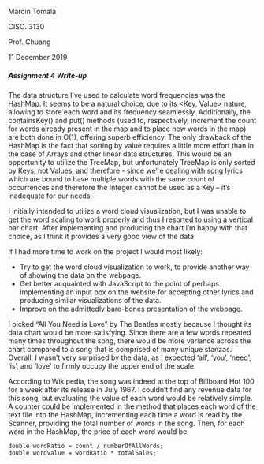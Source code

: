 Marcin Tomala

CISC. 3130

Prof. Chuang

11 December 2019

##### Assignment 4 Write-up

The data structure I’ve used to calculate word frequencies was the HashMap. It seems to be a natural choice, 
due to its <Key, Value> nature, allowing to store each word and its frequency seamlessly. Additionally, 
the containsKey() and put() methods (used to, respectively, increment the count for words already present in 
the map and to place new words in the map) are both done in O(1), offering superb efficiency. The only drawback 
of the HashMap is the fact that sorting by value requires a little more effort than in the case of Arrays and 
other linear data structures. This would be an opportunity to utilize the TreeMap, but unfortunately TreeMap is 
only sorted by Keys, not Values, and therefore - since we’re dealing with song lyrics which are bound to have 
multiple words with the same count of occurrences and therefore the Integer cannot be used as a Key – it’s inadequate for our needs.

I initially intended to utilize a word cloud visualization, but I was unable to get the word scaling to work 
properly and thus I resorted to using a vertical bar chart. After implementing and producing the chart 
I’m happy with that choice, as I think it provides a very good view of the data.

If I had more time to work on the project I would most likely:
-	Try to get the word cloud visualization to work, to provide another way of showing the data on the webpage.
-	Get better acquainted with JavaScript to the point of perhaps implementing an input box on the website for accepting other lyrics and producing similar visualizations of the data.
-	Improve on the admittedly bare-bones presentation of the webpage.

I picked “All You Need is Love” by The Beatles mostly because I thought its data chart would be more satisfying. Since there are a few words repeated many times throughout the song, there would be more variance across the chart compared to a song that is comprised of many unique stanzas. Overall, I wasn’t very surprised by the data, as I expected ‘all’, ‘you’, ‘need’, ‘is’, and ‘love’ to firmly occupy the upper end of the scale. 

According to Wikipedia, the song was indeed at the top of Billboard Hot 100 for a week after its release in July 1967. 
I couldn’t find any revenue data for this song, but evaluating the value of each word would be relatively simple. A counter could be implemented in the method that places each word of the text file into the HashMap, incrementing each time a word is read by the Scanner, providing the total number of words in the song. Then, for each word in the HashMap, the price of each word would be 
```
double wordRatio = count / numberOfAllWords;
double wordValue = wordRatio * totalSales;
```

